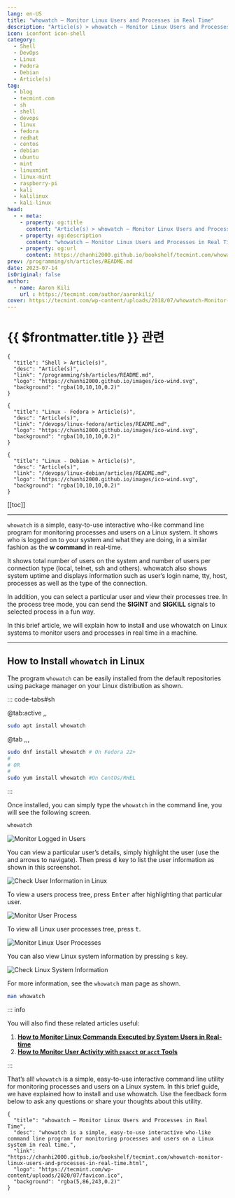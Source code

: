 ```yaml
---
lang: en-US
title: "whowatch – Monitor Linux Users and Processes in Real Time"
description: "Article(s) > whowatch – Monitor Linux Users and Processes in Real Time"
icon: iconfont icon-shell
category: 
  - Shell
  - DevOps
  - Linux
  - Fedora
  - Debian
  - Article(s)
tag: 
  - blog
  - tecmint.com
  - sh
  - shell
  - devops
  - linux
  - fedora
  - redhat
  - centos
  - debian
  - ubuntu
  - mint
  - linuxmint
  - linux-mint
  - raspberry-pi
  - kali
  - kalilinux
  - kali-linux
head:
  - - meta:
    - property: og:title
      content: "Article(s) > whowatch – Monitor Linux Users and Processes in Real Time"
    - property: og:description
      content: "whowatch – Monitor Linux Users and Processes in Real Time"
    - property: og:url
      content: https://chanhi2000.github.io/bookshelf/tecmint.com/whowatch-monitor-linux-users-and-processes-in-real-time.html
prev: /programming/sh/articles/README.md
date: 2023-07-14
isOriginal: false
author:
  - name: Aaron Kili
    url : https://tecmint.com/author/aaronkili/
cover: https://tecmint.com/wp-content/uploads/2018/07/whowatch-Monitor-User-Processes-in-Linux.png
---
```


# {{ $frontmatter.title }} 관련

```component VPCard
{
  "title": "Shell > Article(s)",
  "desc": "Article(s)",
  "link": "/programming/sh/articles/README.md",
  "logo": "https://chanhi2000.github.io/images/ico-wind.svg",
  "background": "rgba(10,10,10,0.2)"
}
```

```component VPCard
{
  "title": "Linux - Fedora > Article(s)",
  "desc": "Article(s)",
  "link": "/devops/linux-fedora/articles/README.md",
  "logo": "https://chanhi2000.github.io/images/ico-wind.svg",
  "background": "rgba(10,10,10,0.2)"
}
```

```component VPCard
{
  "title": "Linux - Debian > Article(s)",
  "desc": "Article(s)",
  "link": "/devops/linux-debian/articles/README.md",
  "logo": "https://chanhi2000.github.io/images/ico-wind.svg",
  "background": "rgba(10,10,10,0.2)"
}
```

[[toc]]

---

<SiteInfo
  name="whowatch – Monitor Linux Users and Processes in Real Time"
  desc="whowatch is a simple, easy-to-use interactive who-like command line program for monitoring processes and users on a Linux system in real time."
  url="https://tecmint.com/whowatch-monitor-linux-users-and-processes-in-real-time"
  logo="https://tecmint.com/wp-content/uploads/2020/07/favicon.ico"
  preview="https://tecmint.com/wp-content/uploads/2018/07/whowatch-Monitor-User-Processes-in-Linux.png"/>

`whowatch` is a simple, easy-to-use interactive who-like command line program for monitoring processes and users on a Linux system. It shows who is logged on to your system and what they are doing, in a similar fashion as the **w command** in real-time.

It shows total number of users on the system and number of users per connection type (local, telnet, ssh and others). whowatch also shows system uptime and displays information such as user’s login name, tty, host, processes as well as the type of the connection.

In addition, you can select a particular user and view their processes tree. In the process tree mode, you can send the **SIGINT** and **SIGKILL** signals to selected process in a fun way.

In this brief article, we will explain how to install and use whowatch on Linux systems to monitor users and processes in real time in a machine.

---

## How to Install `whowatch` in Linux

The program `whowatch` can be easily installed from the default repositories using package manager on your Linux distribution as shown.


::: code-tabs#sh

@tab:active <FontIcon icon="fa-brands fa-debian"/>,<FontIcon icon="fa-brands fa-ubuntu"/>,<FontIcon icon="iconfont icon-linuxmint"/>

```sh
sudo apt install whowatch
```

@tab <FontIcon icon="fa-brands fa-fedora"/>,<FontIcon icon="fa-brands fa-centos"/>,<FontIcon icon="fa-brands fa-redhat"/>,<FontIcon icon="iconfont icon-rockylinux"/>

```sh
sudo dnf install whowatch # On Fedora 22+
#
# OR
#
sudo yum install whowatch #On CentOs/RHEL
```

:::

Once installed, you can simply type the `whowatch` in the command line, you will see the following screen.

```sh
whowatch
```

![Monitor Logged in Users](https://tecmint.com/wp-content/uploads/2018/07/Monitor-Logged-in-Users.png)

You can view a particular user’s details, simply highlight the user (use the <kbd><FontIcon icon="fas fa-arrow-up"/></kbd> and <kbd><FontIcon icon="fas fa-arrow-down"/></kbd> arrows to navigate). Then press <kbd>d</kbd> key to list the user information as shown in this screenshot.

![Check User Information in Linux](https://tecmint.com/wp-content/uploads/2018/07/Monitor-User-Information.png)

To view a users process tree, press <kbd>Enter</kbd> after highlighting that particular user.

![Monitor User Process](https://tecmint.com/wp-content/uploads/2018/07/Monitor-User-Process.png)

To view all Linux user processes tree, press <kbd>t</kbd>.

![Monitor Linux User Processes](https://tecmint.com/wp-content/uploads/2018/07/Monitor-Linux-User-Processes.png)

You can also view Linux system information by pressing <kbd>s</kbd> key.

![Check Linux System Information](https://tecmint.com/wp-content/uploads/2018/07/Check-Linux-System-Information.png)

For more information, see the `whowatch` man page as shown.

```sh
man whowatch
```

::: info

You will also find these related articles useful:

1. [**How to Monitor Linux Commands Executed by System Users in Real-time**](/tecmint.com/monitor-linux-commands-executed-by-system-users-in-real-time.md)
2. [**How to Monitor User Activity with `psacct` or `acct` Tools**](/tecmint.com/how-to-monitor-user-activity-with-psacct-or-acct-tools.md)

:::

That’s all! `whowatch` is a simple, easy-to-use interactive command line utility for monitoring processes and users on a Linux system. In this brief guide, we have explained how to install and use whowatch. Use the feedback form below to ask any questions or share your thoughts about this utility.

<!-- TODO: add ARTICLE CARD -->
```component VPCard
{
  "title": "whowatch – Monitor Linux Users and Processes in Real Time",
  "desc": "whowatch is a simple, easy-to-use interactive who-like command line program for monitoring processes and users on a Linux system in real time.",
  "link": "https://chanhi2000.github.io/bookshelf/tecmint.com/whowatch-monitor-linux-users-and-processes-in-real-time.html",
  "logo": "https://tecmint.com/wp-content/uploads/2020/07/favicon.ico",
  "background": "rgba(5,86,243,0.2)"
}
```
